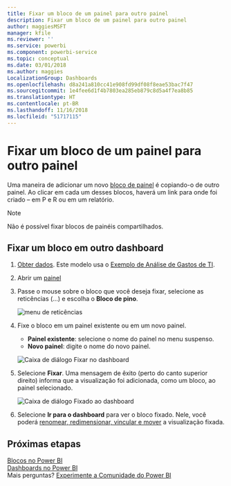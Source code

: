 ```yaml
---
title: Fixar um bloco de um painel para outro painel
description: Fixar um bloco de um painel para outro painel
author: maggiesMSFT
manager: kfile
ms.reviewer: ''
ms.service: powerbi
ms.component: powerbi-service
ms.topic: conceptual
ms.date: 03/01/2018
ms.author: maggies
LocalizationGroup: Dashboards
ms.openlocfilehash: d8a241a810cc41e908fd99df08f8eae53bac7f47
ms.sourcegitcommit: 1e4fee6d1f4b7803ea285eb879c8d5a4f7ea8b85
ms.translationtype: HT
ms.contentlocale: pt-BR
ms.lasthandoff: 11/16/2018
ms.locfileid: "51717115"
---
```

# <a name="pin-a-tile-from-one-dashboard-to-another-dashboard"></a>Fixar um bloco de um painel para outro painel
Uma maneira de adicionar um novo [bloco de painel](consumer/end-user-tiles.md) é copiando-o de outro painel. Ao clicar em cada um desses blocos, haverá um link para onde foi criado – em P e R ou em um relatório. 

> [!NOTE]
> Não é possível fixar blocos de painéis compartilhados.

## <a name="pin-a-tile-to-another-dashboard"></a>Fixar um bloco em outro dashboard
1. [Obter dados](service-get-data.md). Este modelo usa o [Exemplo de Análise de Gastos de TI](sample-it-spend.md).
2. Abrir um [painel](consumer/end-user-dashboards.md)
3. Passe o mouse sobre o bloco que você deseja fixar, selecione as reticências (...) e escolha o **Bloco de pino**.  
   
   ![menu de reticências](media/service-pin-tile-to-another-dashboard/power-bi-pin-another-dash.png)
4. Fixe o bloco em um painel existente ou em um novo painel. 
   
   * **Painel existente**: selecione o nome do painel no menu suspenso.
   * **Novo painel**: digite o nome do novo painel.
   
   ![Caixa de diálogo Fixar no dashboard](media/service-pin-tile-to-another-dashboard/pbi_pintoanotherdash.png)
5. Selecione **Fixar**.
   Uma mensagem de êxito (perto do canto superior direito) informa que a visualização foi adicionada, como um bloco, ao painel selecionado.
   
   ![Caixa de diálogo Fixado ao dashboard](media/service-pin-tile-to-another-dashboard/power-bi-pin-success.png)
6. Selecione **Ir para o dashboard** para ver o bloco fixado. Nele, você poderá [renomear, redimensionar, vincular e mover](service-dashboard-edit-tile.md) a visualização fixada.

## <a name="next-steps"></a>Próximas etapas
[Blocos no Power BI](consumer/end-user-tiles.md)  
[Dashboards no Power BI](consumer/end-user-dashboards.md)  
Mais perguntas? [Experimente a Comunidade do Power BI](http://community.powerbi.com/)

